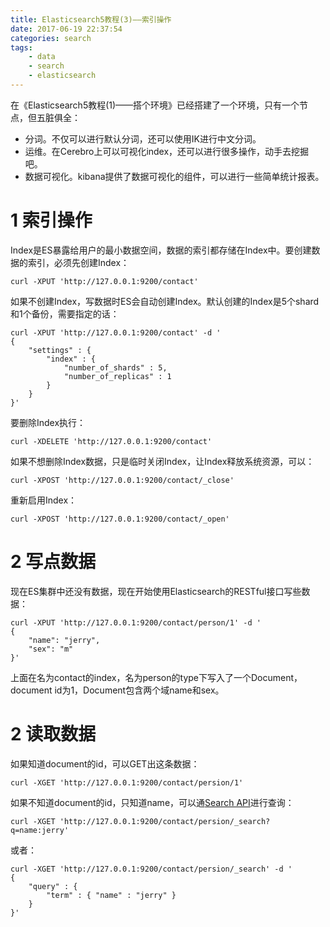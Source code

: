 ```yaml
---
title: Elasticsearch5教程(3)——索引操作
date: 2017-06-19 22:37:54
categories: search
tags: 
	- data
	- search
	- elasticsearch
---
```


在《Elasticsearch5教程(1)——搭个环境》已经搭建了一个环境，只有一个节点，但五脏俱全：

* 分词。不仅可以进行默认分词，还可以使用IK进行中文分词。
* 运维。在Cerebro上可以可视化index，还可以进行很多操作，动手去挖掘吧。
* 数据可视化。kibana提供了数据可视化的组件，可以进行一些简单统计报表。

# 1 索引操作

Index是ES暴露给用户的最小数据空间，数据的索引都存储在Index中。要创建数据的索引，必须先创建Index：

	curl -XPUT 'http://127.0.0.1:9200/contact'

如果不创建Index，写数据时ES会自动创建Index。默认创建的Index是5个shard和1个备份，需要指定的话：

	curl -XPUT 'http://127.0.0.1:9200/contact' -d '
	{
	    "settings" : {
	        "index" : {
	            "number_of_shards" : 5, 
	            "number_of_replicas" : 1 
	        }
	    }
	}'

要删除Index执行：

	curl -XDELETE 'http://127.0.0.1:9200/contact'

如果不想删除Index数据，只是临时关闭Index，让Index释放系统资源，可以：

	curl -XPOST 'http://127.0.0.1:9200/contact/_close'

重新启用Index：

	curl -XPOST 'http://127.0.0.1:9200/contact/_open'


# 2 写点数据

现在ES集群中还没有数据，现在开始使用Elasticsearch的RESTful接口写些数据：

	curl -XPUT 'http://127.0.0.1:9200/contact/person/1' -d '
	{
		"name": "jerry",
		"sex": "m"
	}'

上面在名为contact的index，名为person的type下写入了一个Document，document id为1，Document包含两个域name和sex。


# 2 读取数据

如果知道document的id，可以GET出这条数据：

	curl -XGET 'http://127.0.0.1:9200/contact/persion/1'

如果不知道document的id，只知道name，可以通[Search API](https://www.elastic.co/guide/en/elasticsearch/reference/current/search.html)进行查询：

	curl -XGET 'http://127.0.0.1:9200/contact/persion/_search?q=name:jerry'

或者：

	curl -XGET 'http://127.0.0.1:9200/contact/persion/_search' -d '
	{
	    "query" : {
	        "term" : { "name" : "jerry" }
	    }
	}'